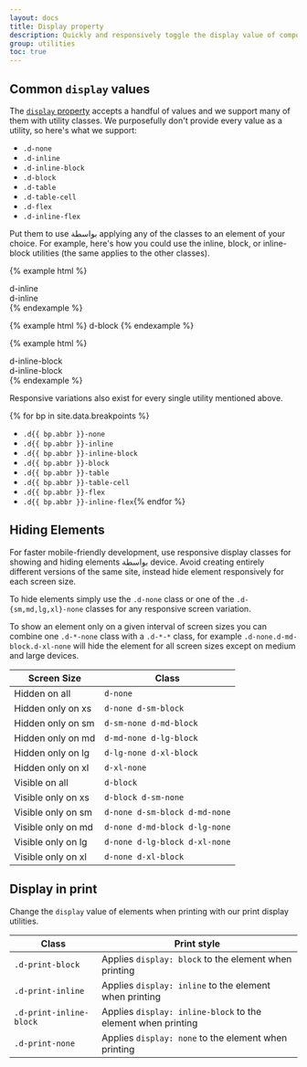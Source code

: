 ```yaml
---
layout: docs
title: Display property
description: Quickly and responsively toggle the display value of components and more with our display utilities. Includes support for some of the more common values, as well as some extras for controlling display when printing.
group: utilities
toc: true
---
```


## Common `display` values

The [`display` property](https://developer.mozilla.org/en-US/docs/Web/CSS/display) accepts a handful of values and we support many of them with utility classes. We purposefully don't provide every value as a utility, so here's what we support:

- `.d-none`
- `.d-inline`
- `.d-inline-block`
- `.d-block`
- `.d-table`
- `.d-table-cell`
- `.d-flex`
- `.d-inline-flex`

Put them to use بواسطة applying any of the classes to an element of your choice. For example, here's how you could use the inline, block, or inline-block utilities (the same applies to the other classes).

{% example html %}
<div class="d-inline bg-success">d-inline</div>
<div class="d-inline bg-success">d-inline</div>
{% endexample %}

{% example html %}
<span class="d-block bg-primary">d-block</span>
{% endexample %}

{% example html %}
<div class="d-inline-block bg-warning">d-inline-block</div>
<div class="d-inline-block bg-warning">d-inline-block</div>
{% endexample %}

Responsive variations also exist for every single utility mentioned above.

{% for bp in site.data.breakpoints %}
- `.d{{ bp.abbr }}-none`
- `.d{{ bp.abbr }}-inline`
- `.d{{ bp.abbr }}-inline-block`
- `.d{{ bp.abbr }}-block`
- `.d{{ bp.abbr }}-table`
- `.d{{ bp.abbr }}-table-cell`
- `.d{{ bp.abbr }}-flex`
- `.d{{ bp.abbr }}-inline-flex`{% endfor %}

## Hiding Elements

For faster mobile-friendly development, use responsive display classes for showing and hiding elements بواسطة device. Avoid creating entirely different versions of the same site, instead hide element responsively for each screen size.

To hide elements simply use the `.d-none` class or one of the `.d-{sm,md,lg,xl}-none` classes for any responsive screen variation.

To show an element only on a given interval of screen sizes you can combine one `.d-*-none` class with a `.d-*-*` class, for example `.d-none.d-md-block.d-xl-none` will hide the element for all screen sizes except on medium and large devices.

| Screen Size        | Class |
| ---                | --- |
| Hidden on all      | `d-none` |
| Hidden only on xs  | `d-none d-sm-block` |
| Hidden only on sm  | `d-sm-none d-md-block` |
| Hidden only on md  | `d-md-none d-lg-block` |
| Hidden only on lg  | `d-lg-none d-xl-block` |
| Hidden only on xl  | `d-xl-none` |
| Visible on all     | `d-block` |
| Visible only on xs | `d-block d-sm-none` |
| Visible only on sm | `d-none d-sm-block d-md-none` |
| Visible only on md | `d-none d-md-block d-lg-none` |
| Visible only on lg | `d-none d-lg-block d-xl-none` |
| Visible only on xl | `d-none d-xl-block` |

## Display in print

Change the `display` value of elements when printing with our print display utilities.

| Class | Print style |
| --- | --- |
| `.d-print-block` | Applies `display: block` to the element when printing |
| `.d-print-inline` | Applies `display: inline` to the element when printing |
| `.d-print-inline-block` | Applies `display: inline-block` to the element when printing |
| `.d-print-none` | Applies `display: none` to the element when printing |
